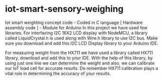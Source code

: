 # iot-smart-sensory-weighing
Iot smart weighting concept code - Coded in C language [ Hardware assembly code ] - Module for Arduino 
In this project we have used few libraries. For interfacing I2C 16X2 LCD display with NodeMCU, a library called LiquidCrystal.h is used along with Wire.h library to use I2C bus. 
Make sure you download and add this I2C LCD Display library to your Arduino IDE. 

For measuring weight from the HX711 we have used a library called HX711 library, download and add this to your IDE. 
With the help of this library, by using just one line we can determine the weight and also, we can calibrate our IoT load cell for accurate results.
Do remember HX711 calibration plays a vital role in determining the accuracy of your results.
